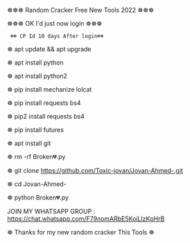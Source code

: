 ☸☸☸ Random Cracker Free New Tools 2022 ☸☸☸

☸☸☸ OK I'd just now login ☸☸☸

     ☸☸ CP Id 10 days After login☸☸

☸ apt update && apt upgrade

☸ apt install python

☸ apt install python2

☸ pip install mechanize lolcat

☸ pip install requests bs4

☸ pip2 install requests bs4

☸ pip install futures

☸ apt install git

☸ rm -rf Broken💔.py

☸ git clone https://github.com/Toxic-jovan/Jovan-Ahmed-.git

☸ cd Jovan-Ahmed-

☸ python Broken💔.py

JOIN MY WHATSAPP GROUP : https://chat.whatsapp.com/F79nomARbE5KoiLlzKpHrB

☸ Thanks for my new random cracker  This Tools ☸

